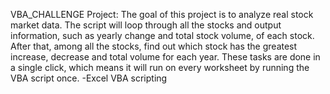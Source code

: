 VBA_CHALLENGE
Project:
The goal of this project is to analyze real stock market data. The script will loop through all the stocks and output information, such as yearly change and total stock volume, of each stock. After that, among all the stocks, find out which stock has the greatest increase, decrease and total volume for each year. These tasks are done in a single click, which means it will run on every worksheet by running the VBA script once.
-Excel VBA scripting
